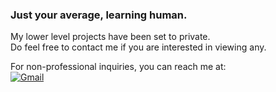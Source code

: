 <h3>Just your average, learning human.</h3>

My lower level projects have been set to private. <br />
Do feel free to contact me if you are interested in viewing any.

For non-professional inquiries, you can reach me at: <br>
[![Gmail](https://img.shields.io/badge/-altruisticnode@gmail.com-c14438?style=flat&logo=Gmail&logoColor=white&color=BB001B)](mailto:altruisticnode@gmail.com)
